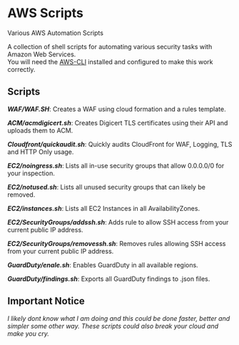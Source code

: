 # AWS Scripts
Various AWS Automation Scripts

A collection of shell scripts for automating various security tasks with Amazon Web Services.<br>
You will need the [AWS-CLI](https://aws.amazon.com/cli/) installed and configured to make this work correctly.

## Scripts

**_WAF/WAF.SH_**: Creates a WAF using cloud formation and a rules template.<br>

**_ACM/acmdigicert.sh_**: Creates Digicert TLS certificates using their API and uploads them to ACM.<br>

**_Cloudfront/quickaudit.sh_**: Quickly audits CloudFront for WAF, Logging, TLS and HTTP Only usage.<br>

**_EC2/noingress.sh_**: Lists all in-use security groups that allow 0.0.0.0/0 for your inspection.

**_EC2/notused.sh_**: Lists all unused security groups that can likely be removed.

**_EC2/instances.sh_**: Lists all EC2 Instances in all AvailabilityZones.

**_EC2/SecurityGroups/addssh.sh_**: Adds rule to allow SSH access from your current public IP address.

**_EC2/SecurityGroups/removessh.sh_**: Removes rules allowing SSH access from your current public IP address.

**_GuardDuty/enale.sh_**: Enables GuardDuty in all available regions.

**_GuardDuty/findings.sh_**: Exports all GuardDuty findings to .json files. 

## Important Notice
*I likely dont know what I am doing and this could be done faster, better and simpler some other way. These scripts could also break your cloud and make you cry.*
